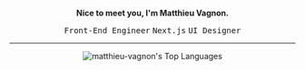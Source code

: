 **<p align="center">Nice to meet you, I'm Matthieu Vagnon.</p>**
<p align="center"><kbd>Front-End Engineer</kbd> <kbd>Next.js</kbd> <kbd>UI Designer</kbd></p>

---

<div align="center">

![matthieu-vagnon's Top Languages](https://github-readme-stats.vercel.app/api/top-langs/?username=matthieu-vagnon&theme=graywhite&show_icons=true&hide_border=true)
  
</div>
